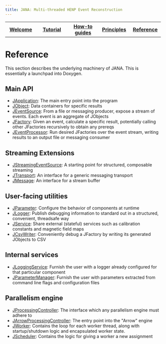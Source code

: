 ```yaml
---
title: JANA: Multi-threaded HENP Event Reconstruction
---
```


<center>
<table border="0" width="100%" align="center">
<TH width="20%"><A href="index.html">Welcome</A></TH>
<TH width="20%"><A href="Tutorial.html">Tutorial</A></TH>
<TH width="20%"><A href="Howto.html">How-to guides</A></TH>
<TH width="20%"><A href="Explanation.html">Principles</A></TH>
<TH width="20%"><A href="Reference.html">Reference</A></TH>
</table>
</center>

Reference
=========
This section describes the underlying machinery of JANA. This is essentially a launchpad into Doxygen.

## Main API

* [JApplication](http://www.jlab.org/JANA/jana_doc_latest/class_j_application.html): The main entry point into the program
* [JObject](http://www.jlab.org/JANA/jana_doc_latest/class_j_object.html): Data containers for specific results
* [JEventSource](http://www.jlab.org/JANA/jana_doc_latest/class_j_event_source.html): From a file or messaging producer, expose a stream of events. Each event is an aggregate of JObjects
* [JFactory](http://www.jlab.org/JANA/jana_doc_latest/class_j_factory.html): Given an event, calculate a specific result, potentially calling other JFactories recursively to obtain any prereqs
* [JEventProcessor](http://www.jlab.org/JANA/jana_doc_latest/class_j_event_processor.html): Run desired JFactories over the event stream, writing results to an output file or messaging consumer

## Streaming Extensions

* [JStreamingEventSource](http://www.jlab.org/JANA/jana_doc_latest/class_j_streaming_event_source.html): A starting point for structured, composable streaming
* [JTransport](http://www.jlab.org/JANA/jana_doc_latest/struct_j_transport.html): An interface for a generic messaging transport
* [JMessage](http://www.jlab.org/JANA/jana_doc_latest/struct_j_message.html): An interface for a stream buffer

## User-facing utilities

* [JParameter](http://www.jlab.org/JANA/jana_doc_latest/class_j_parameter.html): Configure the behavior of components at runtime
* [JLogger](http://www.jlab.org/JANA/jana_doc_latest/struct_j_logger.html): Publish debugging information to standard out in a structured, convenient, threadsafe way
* [JService](http://www.jlab.org/JANA/jana_doc_latest/struct_j_service.html): Share external (stateful) services such as calibration constants and magnetic field maps
* [JCsvWriter](http://www.jlab.org/JANA/jana_doc_latest/class_j_csv_writer.html): Conveniently debug a JFactory by writing its generated JObjects to CSV

## Internal services

* [JLoggingService](http://www.jlab.org/JANA/jana_doc_latest/class_j_logging_service.html): Furnish the user with a logger already configured for that particular component
* [JParameterManager](http://www.jlab.org/JANA/jana_doc_latest/class_j_parameter_manager.html): Furnish the user with parameters extracted from command line flags and configuration files

## Parallelism engine

* [JProcessingController](http://www.jlab.org/JANA/jana_doc_latest/class_j_processing_controller.html): The interface which any parallelism engine must adhere to
* [JArrowProcessingController](http://www.jlab.org/JANA/jana_doc_latest/class_j_arrow_processing_controller.html): The entry point into the "Arrow" engine
* [JWorker](http://www.jlab.org/JANA/jana_doc_latest/class_j_worker.html): Contains the loop for each worker thread, along with startup/shutdown logic and encapsulated worker state.
* [JScheduler](http://www.jlab.org/JANA/jana_doc_latest/class_j_scheduler.html): Contains the logic for giving a worker a new assignment


